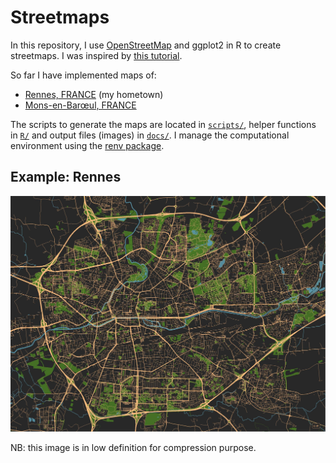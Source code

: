 # Streetmaps

In this repository, I use [OpenStreetMap](https://www.openstreetmap.org/) and ggplot2 in R to create streetmaps. I was inspired by [this tutorial](https://ggplot2tutor.com/streetmaps/streetmaps/).

So far I have implemented maps of:

-   [Rennes, FRANCE](docs/Rennes_4_3.jpg) (my hometown)
-   [Mons-en-Barœul, FRANCE](docs/Mons.jpg)

The scripts to generate the maps are located in [`scripts/`](scripts/), helper functions in [`R/`](R/) and output files (images) in [`docs/`](docs/). I manage the computational environment using the [renv package](https://rstudio.github.io/renv/).

## Example: Rennes

![Rennes](docs/Rennes_4_3.jpg)

NB: this image is in low definition for compression purpose.
